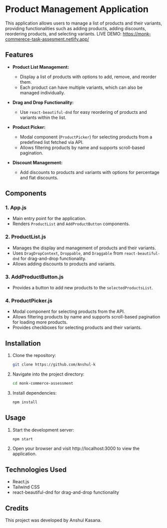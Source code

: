# Product Management Application

This application allows users to manage a list of products and their variants, providing functionalities such as adding products, adding discounts, reordering products, and selecting variants.
LIVE DEMO: https://monk-commerece-task-assesment.netlify.app/

## Features

- **Product List Management:**
  - Display a list of products with options to add, remove, and reorder them.
  - Each product can have multiple variants, which can also be managed individually.

- **Drag and Drop Functionality:**
  - Use `react-beautiful-dnd` for easy reordering of products and variants within the list.

- **Product Picker:**
  - Modal component (`ProductPicker`) for selecting products from a predefined list fetched via API.
  - Allows filtering products by name and supports scroll-based pagination.

- **Discount Management:**
  - Add discounts to products and variants with options for percentage and flat discounts.

## Components

### 1. App.js

- Main entry point for the application.
- Renders `ProductList` and `AddProductButton` components.

### 2. ProductList.js

- Manages the display and management of products and their variants.
- Uses `DragDropContext`, `Droppable`, and `Draggable` from `react-beautiful-dnd` for drag-and-drop functionality.
- Allows adding discounts to products and variants.

### 3. AddProductButton.js

- Provides a button to add new products to the `selectedProductsList`.

### 4. ProductPicker.js

- Modal component for selecting products from the API.
- Allows filtering products by name and supports scroll-based pagination for loading more products.
- Provides checkboxes for selecting products and their variants.

## Installation

1. Clone the repository:

   ```bash
   git clone https://github.com/Anshul-k

2. Navigate into the project directory:

   ```bash
   cd monk-commerce-assessment

3. Install dependencies:

   ```bash
   npm install

## Usage

1. Start the development server:

   ```bash
   npm start

2. Open your browser and visit http://localhost:3000 to view the application.

## Technologies Used

  - React.js
  - Tailwind CSS
  - react-beautiful-dnd for drag-and-drop functionality

## Credits

This project was developed by Anshul Kasana.
